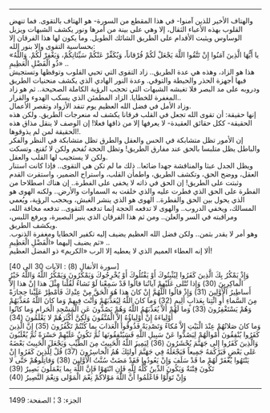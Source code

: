 ------------------------------------------------------------------------

والهتاف الأخير للذين آمنوا- في هذا المقطع من السورة- هو الهتاف بالتقوى.
فما تنهض القلوب بهذه الأعباء الثقال، إلا وهي على بينة من أمرها ونور يكشف
الشبهات ويزيل الوساوس ويثبت الأقدام على الطريق الشائك الطويل. وما يكون
لها هذا الفرقان إلا بحساسية التقوى وإلا بنور الله:  
«يا أَيُّهَا الَّذِينَ آمَنُوا إِنْ تَتَّقُوا اللَّهَ يَجْعَلْ لَكُمْ فُرْقاناً، وَيُكَفِّرْ عَنْكُمْ سَيِّئاتِكُمْ،
وَيَغْفِرْ لَكُمْ. وَاللَّهُ ذُو الْفَضْلِ الْعَظِيمِ» ..  
هذا هو الزاد، وهذه هي عدة الطريق.. زاد التقوى التي تحيي القلوب وتوقظها
وتستجيش فيها أجهزة الحذر والحيطة والتوقي. وعدة النور الهادي الذي يكشف
منحنيات الطريق ودروبه على مد البصر فلا تغبشه الشبهات التي تحجب الرؤية
الكاملة الصحيحة.. ثم هو زاد المغفرة للخطايا. الزاد المطمئن الذي يسكب
الهدوء والقرار..  
وزاد الأمل في فضل الله العظيم يوم تنفد الأزواد وتقصر الأعمال.  
إنها حقيقة: أن تقوى الله تجعل في القلب فرقانا يكشف له منعرجات الطريق.
ولكن هذه الحقيقة- ككل حقائق العقيدة- لا يعرفها إلا من ذاقها فعلا! إن
الوصف لا ينقل مذاق هذه الحقيقة لمن لم يذوقوها!.  
إن الأمور تظل متشابكة في الحس والعقل والطرق تظل متشابكة في النظر والفكر
والباطل يظل متلبسا بالحق عند مفارق الطريق! وتظل الحجة تُفحم ولكن لا تُقنع.
وتسكت ولكن لا يستجيب لها القلب والعقل.  
ويظل الجدل عبثا والمناقشة جهدا ضائعا.. ذلك ما لم تكن هي التقوى.. فإذا
كانت استنار العقل، ووضح الحق، وتكشف الطريق، واطمأن القلب، واستراح
الضمير، واستقرت القدم وثبتت على الطريق! إن الحق في ذاته لا يخفى على
الفطرة.. إن هناك اصطلاحا من الفطرة على الحق الذي فطرت عليه والذي خلقت به
السماوات والأرض.. ولكنه الهوى هو الذي يحول بين الحق والفطرة.. الهوى هو
الذي ينشر الغبش، ويحجب الرؤية، ويُعمي المسالك، ويخفي الدروب.. والهوى لا
تدفعه الحجة إنما تدفعه التقوى.. تدفعه مخافة الله، ومراقبته في السر
والعلن.. ومن ثم هذا الفرقان الذي ينير البصيرة، ويرفع اللبس، ويكشف
الطريق.  
وهو أمر لا يقدر بثمن.. ولكن فضل الله العظيم يضيف إليه تكفير الخطايا
ومغفرة الذنوب. ثم يضيف إليهما «الْفَضْلِ الْعَظِيمِ» ..  
ألا إنه العطاء العميم الذي لا يعطيه إلا الرب «الكريم» ذو الفضل العظيم!  
  
\[سورة الأنفال (8) : الآيات 30 الى 40\]  
وَإِذْ يَمْكُرُ بِكَ الَّذِينَ كَفَرُوا لِيُثْبِتُوكَ أَوْ يَقْتُلُوكَ أَوْ يُخْرِجُوكَ وَيَمْكُرُونَ وَيَمْكُرُ اللَّهُ
وَاللَّهُ خَيْرُ الْماكِرِينَ (30) وَإِذا تُتْلى عَلَيْهِمْ آياتُنا قالُوا قَدْ سَمِعْنا لَوْ نَشاءُ
لَقُلْنا مِثْلَ هذا إِنْ هذا إِلاَّ أَساطِيرُ الْأَوَّلِينَ (31) وَإِذْ قالُوا اللَّهُمَّ إِنْ كانَ هذا
هُوَ الْحَقَّ مِنْ عِنْدِكَ فَأَمْطِرْ عَلَيْنا حِجارَةً مِنَ السَّماءِ أَوِ ائْتِنا بِعَذابٍ أَلِيمٍ (32) وَما
كانَ اللَّهُ لِيُعَذِّبَهُمْ وَأَنْتَ فِيهِمْ وَما كانَ اللَّهُ مُعَذِّبَهُمْ وَهُمْ يَسْتَغْفِرُونَ (33) وَما لَهُمْ
أَلاَّ يُعَذِّبَهُمُ اللَّهُ وَهُمْ يَصُدُّونَ عَنِ الْمَسْجِدِ الْحَرامِ وَما كانُوا أَوْلِياءَهُ إِنْ أَوْلِياؤُهُ
إِلاَّ الْمُتَّقُونَ وَلكِنَّ أَكْثَرَهُمْ لا يَعْلَمُونَ (34)  
وَما كانَ صَلاتُهُمْ عِنْدَ الْبَيْتِ إِلاَّ مُكاءً وَتَصْدِيَةً فَذُوقُوا الْعَذابَ بِما كُنْتُمْ تَكْفُرُونَ
(35) إِنَّ الَّذِينَ كَفَرُوا يُنْفِقُونَ أَمْوالَهُمْ لِيَصُدُّوا عَنْ سَبِيلِ اللَّهِ فَسَيُنْفِقُونَها ثُمَّ
تَكُونُ عَلَيْهِمْ حَسْرَةً ثُمَّ يُغْلَبُونَ وَالَّذِينَ كَفَرُوا إِلى جَهَنَّمَ يُحْشَرُونَ (36) لِيَمِيزَ اللَّهُ
الْخَبِيثَ مِنَ الطَّيِّبِ وَيَجْعَلَ الْخَبِيثَ بَعْضَهُ عَلى بَعْضٍ فَيَرْكُمَهُ جَمِيعاً فَيَجْعَلَهُ فِي جَهَنَّمَ
أُولئِكَ هُمُ الْخاسِرُونَ (37) قُلْ لِلَّذِينَ كَفَرُوا إِنْ يَنْتَهُوا يُغْفَرْ لَهُمْ ما قَدْ سَلَفَ وَإِنْ
يَعُودُوا فَقَدْ مَضَتْ سُنَّتُ الْأَوَّلِينَ (38) وَقاتِلُوهُمْ حَتَّى لا تَكُونَ فِتْنَةٌ وَيَكُونَ الدِّينُ
كُلُّهُ لِلَّهِ فَإِنِ انْتَهَوْا فَإِنَّ اللَّهَ بِما يَعْمَلُونَ بَصِيرٌ (39)  
وَإِنْ تَوَلَّوْا فَاعْلَمُوا أَنَّ اللَّهَ مَوْلاكُمْ نِعْمَ الْمَوْلى وَنِعْمَ النَّصِيرُ (40)

------------------------------------------------------------------------

الجزء: 3 ¦ الصفحة: 1499
